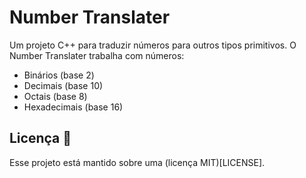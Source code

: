# Number Translater

Um projeto C++ para traduzir números para outros tipos primitivos. O Number Translater trabalha com números:
- Binários (base 2)
- Decimais (base 10)
- Octais (base 8)
- Hexadecimais (base 16)

## Licença :pencil:

Esse projeto está mantido sobre uma (licença MIT)[LICENSE].

